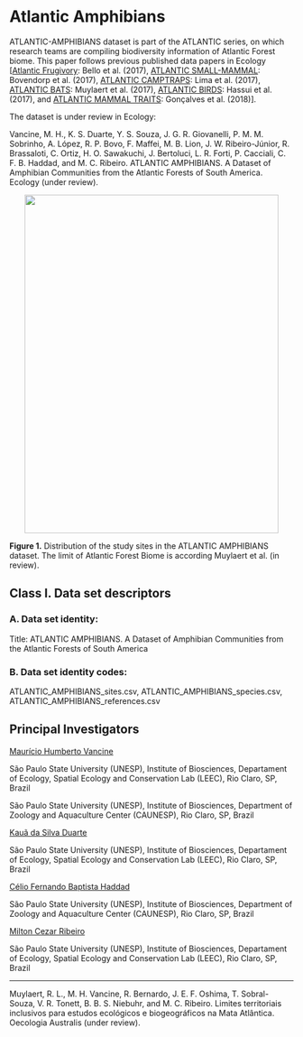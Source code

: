 # Atlantic Amphibians

ATLANTIC-AMPHIBIANS dataset is part of the ATLANTIC series, on which research teams are compiling biodiversity information of 
Atlantic Forest biome. This paper follows previous published data papers in Ecology 
[[Atlantic Frugivory](http://onlinelibrary.wiley.com/doi/10.1002/ecy.1818/abstract): Bello et al. (2017), 
[ATLANTIC SMALL-MAMMAL](http://onlinelibrary.wiley.com/doi/10.1002/ecy.1893/full): Bovendorp et al. (2017), 
[ATLANTIC CAMPTRAPS](http://onlinelibrary.wiley.com/doi/10.1002/ecy.1998/abstract): Lima et al. (2017), 
[ATLANTIC BATS](http://onlinelibrary.wiley.com/doi/10.1002/ecy.2007/abstract): Muylaert et al. (2017),
[ATLANTIC BIRDS](http://onlinelibrary.wiley.com/doi/10.1002/ecy.2119/abstract): Hassui et al. (2017), and
[ATLANTIC MAMMAL TRAITS](http://onlinelibrary.wiley.com/doi/10.1002/ecy.2106/full): Gonçalves et al. (2018)].


The dataset is under review in Ecology:

Vancine, M. H., K. S. Duarte, Y. S. Souza, J. G. R. Giovanelli, P. M. M. Sobrinho, A. López, R. P. Bovo, F. Maffei, M. B. Lion, J. W. Ribeiro-Júnior, R. Brassaloti, C. Ortiz, H. O. Sawakuchi, J. Bertoluci, L. R. Forti, P. Cacciali, C. F. B. Haddad, and M. C. Ribeiro. ATLANTIC AMPHIBIANS. A Dataset of Amphibian Communities from the Atlantic Forests of South America. Ecology (under review).

<p align="center"> 
<img src="https://github.com/mauriciovancine/ATLANTIC-Amphibians/blob/master/atlantic_amphibians_map.png" height="600" width="450">
</p>

**Figure 1.** Distribution of the study sites in the ATLANTIC AMPHIBIANS dataset. The limit of Atlantic Forest Biome is according Muylaert et al. (in review). 

## Class I. Data set descriptors
### A. Data set identity:
Title: ATLANTIC AMPHIBIANS. A Dataset of Amphibian Communities from the Atlantic Forests of South America

### B. Data set identity codes: 
ATLANTIC_AMPHIBIANS_sites.csv, ATLANTIC_AMPHIBIANS_species.csv, ATLANTIC_AMPHIBIANS_references.csv

## Principal Investigators
<ins>
  Maurício Humberto Vancine
</ins>

São Paulo State University (UNESP), Institute of Biosciences, Departament of Ecology, Spatial Ecology and Conservation Lab (LEEC), Rio Claro, SP, Brazil

São Paulo State University (UNESP), Institute of Biosciences, Department of Zoology and Aquaculture Center (CAUNESP), Rio Claro, SP, Brazil

<ins>
  Kauã da Silva Duarte
</ins>

São Paulo State University (UNESP), Institute of Biosciences, Departament of Ecology, Spatial Ecology and Conservation Lab (LEEC), Rio Claro, SP, Brazil

<ins>
  Célio Fernando Baptista Haddad
</ins>
  
São Paulo State University (UNESP), Institute of Biosciences, Department of Zoology and Aquaculture Center (CAUNESP), Rio Claro, SP, Brazil

<ins>
  Milton Cezar Ribeiro
</ins>
  
São Paulo State University (UNESP), Institute of Biosciences, Departament of Ecology, Spatial Ecology and Conservation Lab (LEEC), Rio Claro, SP, Brazil

--- 
Muylaert, R. L., M. H. Vancine, R. Bernardo, J. E. F. Oshima, T. Sobral-Souza, V. R. Tonett, B. B. S. Niebuhr, and M. C. Ribeiro. Limites territoriais inclusivos para estudos ecológicos e biogeográficos na Mata Atlântica. Oecologia Australis (under review).
